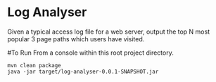 Log Analyser
=============
Given a typical access log file for a web server, output the top N most popular 3 page paths which users have visited.


#To Run
From a console within this root project directory.

```
mvn clean package
java -jar target/log-analyser-0.0.1-SNAPSHOT.jar
```




